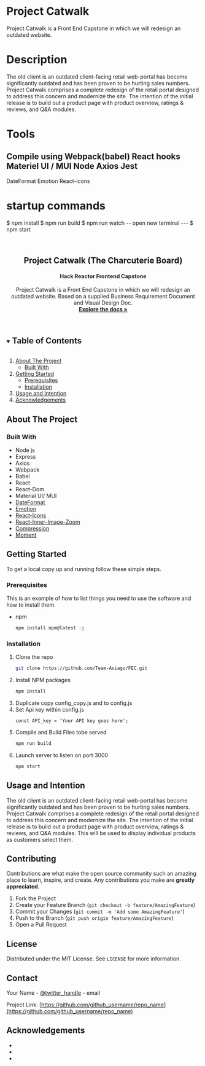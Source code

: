 # Project Catwalk
Project Catwalk is a Front End Capstone in which we will redesign an outdated website.

# Description
The old client is an outdated client-facing retail web-portal has become significantly outdated and has been proven to be hurting sales numbers. Project Catwalk comprises a complete redesign of the retail portal designed to address this concern and modernize the site. The intention of the initial release is to build out a product page with product overview, ratings & reviews, and Q&A modules.

# Tools
Compile using Webpack(babel)
React hooks
Materiel UI / MUI
Node
Axios
Jest
---------
DateFormat
Emotion
React-icons

# startup commands
$ npm install
$ npm run build
$ npm run watch
-- open new terminal ---
$ npm start



<!-- PROJECT LOGO -->
<br />
<p align="center">
  <h2 align="center">Project Catwalk (The Charcuterie Board)</h2>
  <h4 align="center">Hack Reactor Frontend Capstone</h4>

  <p align="center">
    Project Catwalk is a Front End Capstone in which we will redesign an outdated website. Based on a supplied Business Requirement Document and Visual Design Doc.
    <br />
    <a href="https://github.com/Team-Asiago/FEC"><strong>Explore the docs »</strong></a>
    <br />
    <br />
  </p>
</p>



<!-- TABLE OF CONTENTS -->
<details open="open">
  <summary><h2 style="display: inline-block">Table of Contents</h2></summary>
  <ol>
    <li>
      <a href="#about-the-project">About The Project</a>
      <ul>
        <li><a href="#built-with">Built With</a> </li>
      </ul>
    </li>
    <li>
      <a href="#getting-started">Getting Started</a>
      <ul>
        <li><a href="#prerequisites">Prerequisites</a></li>
        <li><a href="#installation">Installation</a></li>
      </ul>
    </li>
    <li><a href="#usage">Usage and Intention</a></li>
    <li><a href="#acknowledgements">Acknowledgements</a></li>
  </ol>
</details>



<!-- ABOUT THE PROJECT -->
## About The Project
<!-- Screen Shot when finished-->



### Built With

* Node js
* Express
* Axios
* Webpack
* Babel
* React
* React-Dom
* Material UI/ MUI
* [DateFormat]()
* [Emotion]()
* [React-Icons]()
* [React-Inner-Image-Zoom]()
* [Compression]()
* [Moment]()



<!-- GETTING STARTED -->
## Getting Started

To get a local copy up and running follow these simple steps.

### Prerequisites

This is an example of how to list things you need to use the software and how to install them.
* npm
  ```sh
  npm install npm@latest -g
  ```

### Installation

1. Clone the repo
   ```sh
   git clone https://github.com/Team-Asiago/FEC.git
   ```
2. Install NPM packages
   ```sh
   npm install
   ```
3. Duplicate copy config_copy.js and to config.js
4. Set Api key within config.js
   ```JS
   const API_key = 'Your API key goes here';
   ```
5. Compile and Build Files tobe served
   ```sh
   npm run build
   ```
6. Launch server to listen on port 3000
   ```sh
   npm start
   ```



<!-- USAGE EXAMPLES -->
## Usage and Intention

The old client is an outdated client-facing retail web-portal has become significantly outdated and has been proven to be hurting sales numbers. Project Catwalk comprises a complete redesign of the retail portal designed to address this concern and modernize the site. The intention of the initial release is to build out a product page with product overview, ratings & reviews, and Q&A modules. This will be used to display individual products as customers select them.




<!-- CONTRIBUTING -->
## Contributing

Contributions are what make the open source community such an amazing place to learn, inspire, and create. Any contributions you make are **greatly appreciated**.

1. Fork the Project
2. Create your Feature Branch (`git checkout -b feature/AmazingFeature`)
3. Commit your Changes (`git commit -m 'Add some AmazingFeature'`)
4. Push to the Branch (`git push origin feature/AmazingFeature`)
5. Open a Pull Request



<!-- LICENSE -->
## License

Distributed under the MIT License. See `LICENSE` for more information.



<!-- CONTACT -->
## Contact

Your Name - [@twitter_handle](https://twitter.com/twitter_handle) - email

Project Link: [https://github.com/github_username/repo_name](https://github.com/github_username/repo_name)



<!-- ACKNOWLEDGEMENTS -->
## Acknowledgements

* []()
* []()
* []()
